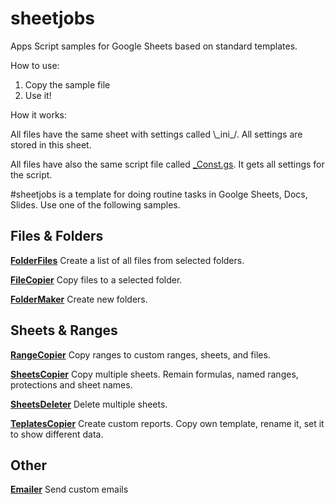 # sheetjobs
Apps Script samples for Google Sheets based on standard templates.

How to use:
1. Copy the sample file
2. Use it!

How it works:

All files have the same sheet with settings called \\\_ini_/. All settings are stored in this sheet. 

All files have also the same script file called [\_Const.gs](https://github.com/Max-Makhrov/sheetjobs/blob/master/const_.gs). It gets all settings for the script.


#sheetjobs is a template for doing routine tasks in Goolge Sheets, Docs, Slides. Use one of the following samples.

## Files & Folders
[**FolderFiles**](https://github.com/Max-Makhrov/sheetjobs/blob/master/FolderFiles.gs)
Create a list of all files from selected folders.

[**FileCopier**](https://github.com/Max-Makhrov/sheetjobs/blob/master/FileCopier.gs)
Copy files to a selected folder.

[**FolderMaker**](https://github.com/Max-Makhrov/sheetjobs/blob/master/FolderMaker.gs)
Create new folders.

## Sheets & Ranges

[**RangeCopier**](https://github.com/Max-Makhrov/sheetjobs/blob/master/RangeCopier.gs)
Copy ranges to custom ranges, sheets, and files.

[**SheetsCopier**](https://github.com/Max-Makhrov/sheetjobs/blob/master/SheetsCopier.gs)
Copy multiple sheets. Remain formulas, named ranges, protections and sheet names.

[**SheetsDeleter**](https://github.com/Max-Makhrov/sheetjobs/blob/master/SheetsDeleter.gs)
Delete multiple sheets.

[**TeplatesCopier**](https://github.com/Max-Makhrov/sheetjobs/blob/master/TemplatesCopier.gs)
Create custom reports. Copy own template, rename it, set it to show different data.

## Other
[**Emailer**](https://github.com/Max-Makhrov/sheetjobs/blob/master/Emailer.gs)
Send custom emails
